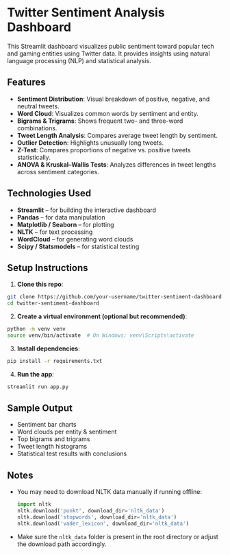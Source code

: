 
# Twitter Sentiment Analysis Dashboard

This Streamlit dashboard visualizes public sentiment toward popular tech and gaming entities using Twitter data. It provides insights using natural language processing (NLP) and statistical analysis.

## Features

- **Sentiment Distribution**: Visual breakdown of positive, negative, and neutral tweets.
- **Word Cloud**: Visualizes common words by sentiment and entity.
- **Bigrams & Trigrams**: Shows frequent two- and three-word combinations.
- **Tweet Length Analysis**: Compares average tweet length by sentiment.
- **Outlier Detection**: Highlights unusually long tweets.
- **Z-Test**: Compares proportions of negative vs. positive tweets statistically.
- **ANOVA & Kruskal–Wallis Tests**: Analyzes differences in tweet lengths across sentiment categories.

## Technologies Used

- **Streamlit** – for building the interactive dashboard
- **Pandas** – for data manipulation
- **Matplotlib / Seaborn** – for plotting
- **NLTK** – for text processing
- **WordCloud** – for generating word clouds
- **Scipy / Statsmodels** – for statistical testing

## Setup Instructions

1. **Clone this repo**:

```bash
git clone https://github.com/your-username/twitter-sentiment-dashboard.git
cd twitter-sentiment-dashboard
```

2. **Create a virtual environment (optional but recommended)**:

```bash
python -m venv venv
source venv/bin/activate  # On Windows: venv\Scripts\activate
```

3. **Install dependencies**:

```bash
pip install -r requirements.txt
```

4. **Run the app**:

```bash
streamlit run app.py
```

## Sample Output

- Sentiment bar charts  
- Word clouds per entity & sentiment  
- Top bigrams and trigrams  
- Tweet length histograms  
- Statistical test results with conclusions

## Notes

- You may need to download NLTK data manually if running offline:
  ```python
  import nltk
  nltk.download('punkt', download_dir='nltk_data')
  nltk.download('stopwords', download_dir='nltk_data')
  nltk.download('vader_lexicon', download_dir='nltk_data')
  ```

- Make sure the `nltk_data` folder is present in the root directory or adjust the download path accordingly.